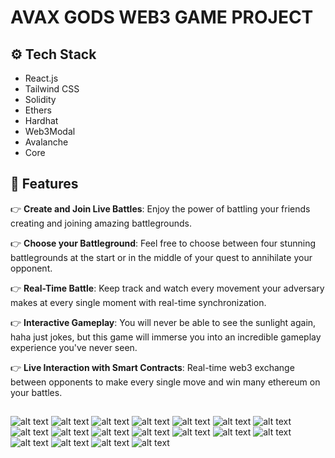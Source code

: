 # AVAX GODS WEB3 GAME PROJECT

## <a name="tech-stack">⚙️ Tech Stack</a>

- React.js
- Tailwind CSS
- Solidity
- Ethers
- Hardhat
- Web3Modal
- Avalanche
- Core

## <a name="features">🔋 Features</a>

👉 **Create and Join Live Battles**: Enjoy the power of battling your friends creating and joining amazing battlegrounds.

👉 **Choose your Battleground**: Feel free to choose between four stunning battlegrounds at the start or in the middle of your quest to annihilate your opponent.

👉 **Real-Time Battle**: Keep track and watch every movement your adversary makes at every single moment with real-time synchronization.

👉 **Interactive Gameplay**: You will never be able to see the sunlight again, haha just jokes, but this game will immerse you into an incredible gameplay experience you've never seen. 

👉 **Live Interaction with Smart Contracts**: Real-time web3 exchange between opponents to make every single move and win many ethereum on your battles.

##

![alt text](<1-Avax Gods - Google Chrome 01_02_2024 01_06_43 p. m..png>)
![alt text](<2-Avax Gods - Google Chrome 01_02_2024 01_07_37 p. m..png>)
![alt text](<3-Avax Gods - Google Chrome 01_02_2024 01_08_02 p. m..png>)
![alt text](<4-Avax Gods - Google Chrome 01_02_2024 01_08_21 p. m..png>)
![alt text](<5-Avax Gods - Google Chrome 01_02_2024 01_08_52 p. m..png>)
![alt text](<6-Avax Gods - Google Chrome 01_02_2024 01_09_23 p. m..png>)
![alt text](<7-Avax Gods - Google Chrome 01_02_2024 01_11_38 p. m..png>)
![alt text](<8-Avax Gods - Google Chrome 01_02_2024 01_12_19 p. m..png>)
![alt text](<9-Avax Gods - Google Chrome 01_02_2024 01_12_49 p. m..png>)
![alt text](<10-Avax Gods - Google Chrome 01_02_2024 01_13_07 p. m..png>)
![alt text](<11-Avax Gods - Google Chrome 01_02_2024 01_13_07 p. m..png>)
![alt text](<12-Avax Gods - Google Chrome 01_02_2024 01_13_07 p. m..png>)
![alt text](<13-Avax Gods - Google Chrome 01_02_2024 01_13_07 p. m..png>)
![alt text](<14-Avax Gods - Google Chrome 01_02_2024 01_13_07 p. m..png>)
![alt text](<15-Avax Gods - Google Chrome 01_02_2024 01_13_07 p. m..png>)
![alt text](<16-Avax Gods - Google Chrome 01_02_2024 01_13_07 p. m..png>)
![alt text](<17-Avax Gods - Google Chrome 01_02_2024 01_13_07 p. m..png>)
![alt text](<18-Avax Gods - Google Chrome 01_02_2024 01_13_07 p. m..png>)
